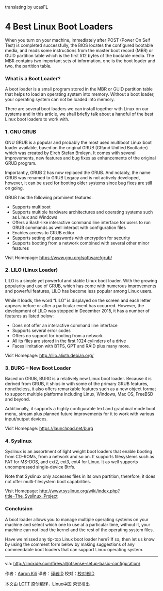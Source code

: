 translating by ucasFL

4 Best Linux Boot Loaders
====

When you turn on your machine, immediately after POST (Power On Self Test) is completed successfully, the BIOS locates the configured bootable media, and reads some instructions from the master boot record (MBR) or GUID partition table which is the first 512 bytes of the bootable media. The MBR contains two important sets of information, one is the boot loader and two, the partition table.

### What is a Boot Loader?

A boot loader is a small program stored in the MBR or GUID partition table that helps to load an operating system into memory. Without a boot loader, your operating system can not be loaded into memory.

There are several boot loaders we can install together with Linux on our systems and in this article, we shall briefly talk about a handful of the best Linux boot loaders to work with.

### 1. GNU GRUB

GNU GRUB is a popular and probably the most used multiboot Linux boot loader available, based on the original GRUB (GRand Unified Bootlader) which was created by Eirch Stefan Broleyn. It comes with several improvements, new features and bug fixes as enhancements of the original GRUB program.

Importantly, GRUB 2 has now replaced the GRUB. And notably, the name GRUB was renamed to GRUB Legacy and is not actively developed, however, it can be used for booting older systems since bug fixes are still on going.

GRUB has the following prominent features:

- Supports multiboot
- Supports multiple hardware architectures and operating systems such as Linux and Windows
- Offers a Bash-like interactive command line interface for users to run GRUB commands as well interact with configuration files
- Enables access to GRUB editor
- Supports setting of passwords with encryption for security
- Supports booting from a network combined with several other minor features

Visit Homepage: <https://www.gnu.org/software/grub/>

### 2. LILO (Linux Loader)

LILO is a simple yet powerful and stable Linux boot loader. With the growing popularity and use of GRUB, which has come with numerous improvements and powerful features, LILO has become less popular among Linux users.

While it loads, the word “LILO” is displayed on the screen and each letter appears before or after a particular event has occurred. However, the development of LILO was stopped in December 2015, it has a number of features as listed below:

- Does not offer an interactive command line interface
- Supports several error codes
- Offers no support for booting from a network
- All its files are stored in the first 1024 cylinders of a drive
- Faces limitation with BTFS, GPT and RAID plus many more.

Visit Homepage: <http://lilo.alioth.debian.org/>

### 3. BURG – New Boot Loader

Based on GRUB, BURG is a relatively new Linux boot loader. Because it is derived from GRUB, it ships in with some of the primary GRUB features, nonetheless, it also offers remarkable features such as a new object format to support multiple platforms including Linux, Windows, Mac OS, FreeBSD and beyond.

Additionally, it supports a highly configurable text and graphical mode boot menu, stream plus planned future improvements for it to work with various input/output devices.

Visit Homepage: <https://launchpad.net/burg>

### 4. Syslinux

Syslinux is an assortment of light weight boot loaders that enable booting from CD-ROMs, from a network and so on. It supports filesystems such as FAT for MS-DOS, and ext2, ext3, ext4 for Linux. It as well supports uncompressed single-device Btrfs.

Note that Syslinux only accesses files in its own partition, therefore, it does not offer multi-filesystem boot capabilities.

Visit Homepage: <http://www.syslinux.org/wiki/index.php?title=The_Syslinux_Project>

### Conclusion

A boot loader allows you to manage multiple operating systems on your machine and select which one to use at a particular time, without it, your machine can not load the kernel and the rest of the operating system files.

Have we missed any tip-top Linux boot loader here? If so, then let us know by using the comment form below by making suggestions of any commendable boot loaders that can support Linux operating system.


--------------------------------------------------------------------------------

via: http://linoxide.com/firewall/pfsense-setup-basic-configuration/

作者：[Aaron Kili][a]
译者：[译者ID](https://github.com/译者ID)
校对：[校对者ID](https://github.com/校对者ID)

本文由 [LCTT](https://github.com/LCTT/TranslateProject) 原创编译，[Linux中国](https://linux.cn/) 荣誉推出

[a]: http://www.tecmint.com/best-linux-boot-loaders/
